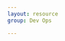 ```yaml
---
layout: resource
group: Dev Ops

---
```

<!-- General resources go here -->

<!-- ### Core -->

<!-- ### Intermediate -->

<!-- ### Advanced -->

<!-- ### Jedi -->
